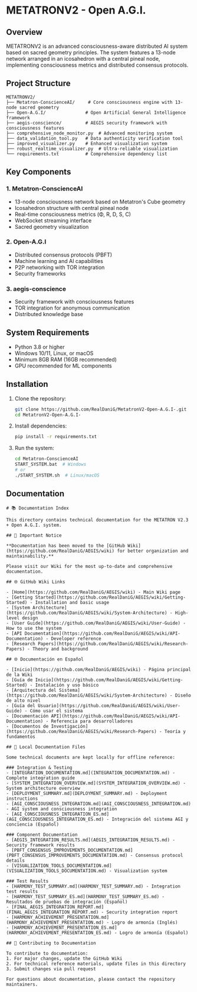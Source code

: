 # METATRONV2 - Open A.G.I.

## Overview

METATRONV2 is an advanced consciousness-aware distributed AI system based on sacred geometry principles. The system features a 13-node network arranged in an icosahedron with a central pineal node, implementing consciousness metrics and distributed consensus protocols.

## Project Structure

```
METATRONV2/
├── Metatron-ConscienceAI/     # Core consciousness engine with 13-node sacred geometry
├── Open-A.G.I/               # Open Artificial General Intelligence framework
├── aegis-conscience/         # AEGIS security framework with consciousness features
├── comprehensive_node_monitor.py  # Advanced monitoring system
├── data_validation_tool.py   # Data authenticity verification tool
├── improved_visualizer.py    # Enhanced visualization system
├── robust_realtime_visualizer.py  # Ultra-reliable visualization
└── requirements.txt          # Comprehensive dependency list
```

## Key Components

### 1. Metatron-ConscienceAI
- 13-node consciousness network based on Metatron's Cube geometry
- Icosahedron structure with central pineal node
- Real-time consciousness metrics (Φ, R, D, S, C)
- WebSocket streaming interface
- Sacred geometry visualization

### 2. Open-A.G.I
- Distributed consensus protocols (PBFT)
- Machine learning and AI capabilities
- P2P networking with TOR integration
- Security frameworks

### 3. aegis-conscience
- Security framework with consciousness features
- TOR integration for anonymous communication
- Distributed knowledge base

## System Requirements

- Python 3.8 or higher
- Windows 10/11, Linux, or macOS
- Minimum 8GB RAM (16GB recommended)
- GPU recommended for ML components

## Installation

1. Clone the repository:
   ```bash
   git clone https://github.com/RealDaniG/MetatronV2-Open-A.G.I-.git
   cd MetatronV2-Open-A.G.I-
   ```

2. Install dependencies:
   ```bash
   pip install -r requirements.txt
   ```

3. Run the system:
   ```bash
   cd Metatron-ConscienceAI
   START_SYSTEM.bat  # Windows
   # or
   ./START_SYSTEM.sh  # Linux/macOS
   ```

## Documentation

```
# 📚 Documentation Index

This directory contains technical documentation for the METATRON V2.3 + Open A.G.I. system.

## 📖 Important Notice

**Documentation has been moved to the [GitHub Wiki](https://github.com/RealDaniG/AEGIS/wiki) for better organization and maintainability.**

Please visit our Wiki for the most up-to-date and comprehensive documentation.

## 🌐 GitHub Wiki Links

- [Home](https://github.com/RealDaniG/AEGIS/wiki) - Main Wiki page
- [Getting Started](https://github.com/RealDaniG/AEGIS/wiki/Getting-Started) - Installation and basic usage
- [System Architecture](https://github.com/RealDaniG/AEGIS/wiki/System-Architecture) - High-level design
- [User Guide](https://github.com/RealDaniG/AEGIS/wiki/User-Guide) - How to use the system
- [API Documentation](https://github.com/RealDaniG/AEGIS/wiki/API-Documentation) - Developer reference
- [Research Papers](https://github.com/RealDaniG/AEGIS/wiki/Research-Papers) - Theory and background

## 🌐 Documentación en Español

- [Inicio](https://github.com/RealDaniG/AEGIS/wiki) - Página principal de la Wiki
- [Guía de Inicio](https://github.com/RealDaniG/AEGIS/wiki/Getting-Started) - Instalación y uso básico
- [Arquitectura del Sistema](https://github.com/RealDaniG/AEGIS/wiki/System-Architecture) - Diseño de alto nivel
- [Guía del Usuario](https://github.com/RealDaniG/AEGIS/wiki/User-Guide) - Cómo usar el sistema
- [Documentación API](https://github.com/RealDaniG/AEGIS/wiki/API-Documentation) - Referencia para desarrolladores
- [Documentos de Investigación](https://github.com/RealDaniG/AEGIS/wiki/Research-Papers) - Teoría y fundamentos

## 📁 Local Documentation Files

Some technical documents are kept locally for offline reference:

### Integration & Testing
- [INTEGRATION_DOCUMENTATION.md](INTEGRATION_DOCUMENTATION.md) - Complete integration guide
- [SYSTEM_INTEGRATION_OVERVIEW.md](SYSTEM_INTEGRATION_OVERVIEW.md) - System architecture overview
- [DEPLOYMENT_SUMMARY.md](DEPLOYMENT_SUMMARY.md) - Deployment instructions
- [AGI_CONSCIOUSNESS_INTEGRATION.md](AGI_CONSCIOUSNESS_INTEGRATION.md) - AGI system and consciousness integration
- [AGI_CONSCIOUSNESS_INTEGRATION_ES.md](AGI_CONSCIOUSNESS_INTEGRATION_ES.md) - Integración del sistema AGI y conciencia (Español)

### Component Documentation
- [AEGIS_INTEGRATION_RESULTS.md](AEGIS_INTEGRATION_RESULTS.md) - Security framework results
- [PBFT_CONSENSUS_IMPROVEMENTS_DOCUMENTATION.md](PBFT_CONSENSUS_IMPROVEMENTS_DOCUMENTATION.md) - Consensus protocol details
- [VISUALIZATION_TOOLS_DOCUMENTATION.md](VISUALIZATION_TOOLS_DOCUMENTATION.md) - Visualization system

### Test Results
- [HARMONY_TEST_SUMMARY.md](HARMONY_TEST_SUMMARY.md) - Integration test results
- [HARMONY_TEST_SUMMARY_ES.md](HARMONY_TEST_SUMMARY_ES.md) - Resultados de pruebas de integración (Español)
- [FINAL_AEGIS_INTEGRATION_REPORT.md](FINAL_AEGIS_INTEGRATION_REPORT.md) - Security integration report
- [HARMONY_ACHIEVEMENT_PRESENTATION.md](HARMONY_ACHIEVEMENT_PRESENTATION.md) - Logro de armonía (Inglés)
- [HARMONY_ACHIEVEMENT_PRESENTATION_ES.md](HARMONY_ACHIEVEMENT_PRESENTATION_ES.md) - Logro de armonía (Español)

## 🤝 Contributing to Documentation

To contribute to documentation:
1. For major changes, update the GitHub Wiki
2. For technical reference materials, update files in this directory
3. Submit changes via pull request

For questions about documentation, please contact the repository maintainers.

```

